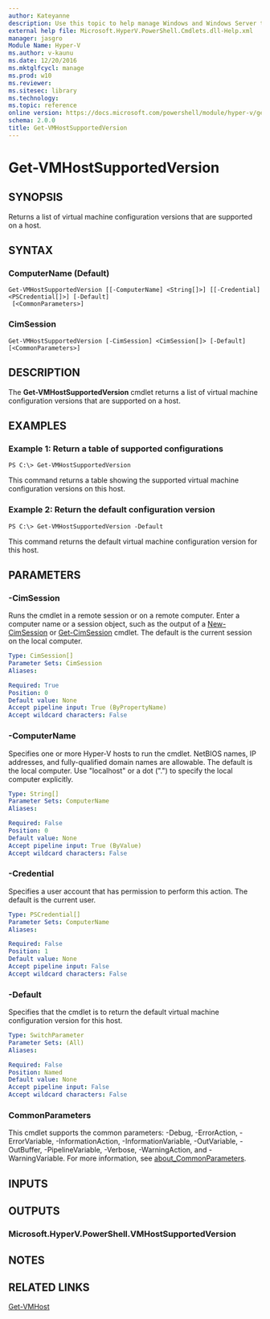 ```yaml
---
author: Kateyanne
description: Use this topic to help manage Windows and Windows Server technologies with Windows PowerShell.
external help file: Microsoft.HyperV.PowerShell.Cmdlets.dll-Help.xml
manager: jasgro
Module Name: Hyper-V
ms.author: v-kaunu
ms.date: 12/20/2016
ms.mktglfcycl: manage
ms.prod: w10
ms.reviewer: 
ms.sitesec: library
ms.technology: 
ms.topic: reference
online version: https://docs.microsoft.com/powershell/module/hyper-v/get-vmhostsupportedversion?view=windowsserver2019-ps&wt.mc_id=ps-gethelp
schema: 2.0.0
title: Get-VMHostSupportedVersion
---
```


# Get-VMHostSupportedVersion

## SYNOPSIS
Returns a list of virtual machine configuration versions that are supported on a host.

## SYNTAX

### ComputerName (Default)
```
Get-VMHostSupportedVersion [[-ComputerName] <String[]>] [[-Credential] <PSCredential[]>] [-Default]
 [<CommonParameters>]
```

### CimSession
```
Get-VMHostSupportedVersion [-CimSession] <CimSession[]> [-Default] [<CommonParameters>]
```

## DESCRIPTION
The **Get-VMHostSupportedVersion** cmdlet returns a list of virtual machine configuration versions that are supported on a host.

## EXAMPLES

### Example 1: Return a table of supported configurations
```
PS C:\> Get-VMHostSupportedVersion
```

This command returns a table showing the supported virtual machine configuration versions on this host.

### Example 2: Return the default configuration version
```
PS C:\> Get-VMHostSupportedVersion -Default
```

This command returns the default virtual machine configuration version for this host.

## PARAMETERS

### -CimSession
Runs the cmdlet in a remote session or on a remote computer.
Enter a computer name or a session object, such as the output of a [New-CimSession](https://go.microsoft.com/fwlink/p/?LinkId=227967) or [Get-CimSession](https://go.microsoft.com/fwlink/p/?LinkId=227966) cmdlet.
The default is the current session on the local computer.

```yaml
Type: CimSession[]
Parameter Sets: CimSession
Aliases: 

Required: True
Position: 0
Default value: None
Accept pipeline input: True (ByPropertyName)
Accept wildcard characters: False
```

### -ComputerName
Specifies one or more Hyper-V hosts to run the cmdlet.
NetBIOS names, IP addresses, and fully-qualified domain names are allowable.
The default is the local computer.
Use "localhost" or a dot (".") to specify the local computer explicitly.

```yaml
Type: String[]
Parameter Sets: ComputerName
Aliases: 

Required: False
Position: 0
Default value: None
Accept pipeline input: True (ByValue)
Accept wildcard characters: False
```

### -Credential
Specifies a user account that has permission to perform this action.
The default is the current user.

```yaml
Type: PSCredential[]
Parameter Sets: ComputerName
Aliases: 

Required: False
Position: 1
Default value: None
Accept pipeline input: False
Accept wildcard characters: False
```

### -Default
Specifies that the cmdlet is to return the default virtual machine configuration version for this host.

```yaml
Type: SwitchParameter
Parameter Sets: (All)
Aliases: 

Required: False
Position: Named
Default value: None
Accept pipeline input: False
Accept wildcard characters: False
```

### CommonParameters
This cmdlet supports the common parameters: -Debug, -ErrorAction, -ErrorVariable, -InformationAction, -InformationVariable, -OutVariable, -OutBuffer, -PipelineVariable, -Verbose, -WarningAction, and -WarningVariable. For more information, see [about_CommonParameters](https://go.microsoft.com/fwlink/?LinkID=113216).

## INPUTS

## OUTPUTS

### Microsoft.HyperV.PowerShell.VMHostSupportedVersion

## NOTES

## RELATED LINKS

[Get-VMHost](./Get-VMHost.md)

